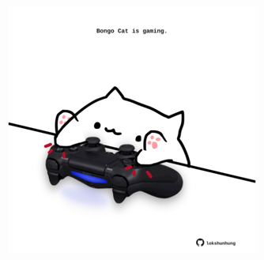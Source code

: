 <!-- built at 31/03/2021, 18:22:20 UTC -->
<p align="center">
  <img width="500" height="500" src="./ReadmeImage.svg">
</p>
